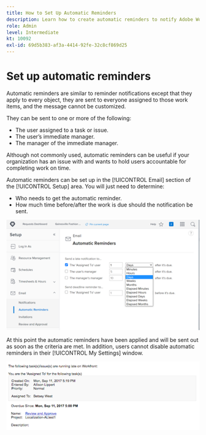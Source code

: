 ```yaml
---
title: How to Set Up Automatic Reminders
description: Learn how to create automatic reminders to notify Adobe Workfront users that work assignment planned completion dates are approaching or have passed.
role: Admin
level: Intermediate
kt: 10092
exl-id: 69d5b383-af3a-4414-92fe-32c8cf869d25
---
```

<!---
this has the same content as the system administrator notification setup and mangement section of the email and inapp notificiations learning path
--->

# Set up automatic reminders

Automatic reminders are similar to reminder notifications except that they apply to every object, they are sent to everyone assigned to those work items, and the message cannot be customized. 

They can be sent to one or more of the following:

* The user assigned to a task or issue.
* The user’s immediate manager.
* The manager of the immediate manager.
 
Although not commonly used, automatic reminders can be useful if your organization has an issue with and wants to hold users accountable for completing work on time. 

Automatic reminders can be set up in the [!UICONTROL Email] section of the [!UICONTROL Setup] area. You will just need to determine:

* Who needs to get the automatic reminder.
* How much time before/after the work is due should the notification be sent.

![[!UICONTROL Automatic Reminders] window in [!UICONTROL Setup]](assets/admin-fund-automatic-reminders-1.png)

At this point the automatic reminders have been applied and will be sent out as soon as the criteria are met. In addition, users cannot disable automatic reminders in their [!UICONTROL My Settings] window.

![[!UICONTROL Automatic Reminder] email message](assets/admin-fund-automatic-reminders-2.png)
